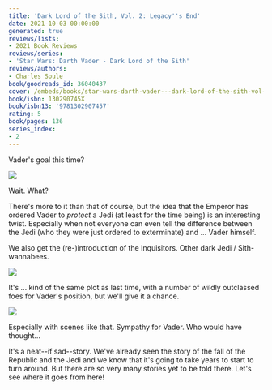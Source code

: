 ```yaml
---
title: 'Dark Lord of the Sith, Vol. 2: Legacy''s End'
date: 2021-10-03 00:00:00
generated: true
reviews/lists:
- 2021 Book Reviews
reviews/series:
- 'Star Wars: Darth Vader - Dark Lord of the Sith'
reviews/authors:
- Charles Soule
book/goodreads_id: 36040437
cover: /embeds/books/star-wars-darth-vader---dark-lord-of-the-sith-vol-2-legacys-end.jpg
book/isbn: 130290745X
book/isbn13: '9781302907457'
rating: 5
book/pages: 136
series_index:
- 2
---
```

Vader's goal this time?  

![](/embeds/books/attachments/vader-17-2.1.png)  

<!--more-->

Wait. What?  

There's more to it than that of course, but the idea that the Emperor has ordered Vader to *protect* a Jedi (at least for the time being) is an interesting twist. Especially when not everyone can even tell the difference between the Jedi (who they were just ordered to exterminate) and ... Vader himself.  

We also get the (re-)introduction of the Inquisitors. Other dark Jedi / Sith- wannabees.  

![](/embeds/books/attachments/vader-17-2.2.png)   

It's ... kind of the same plot as last time, with a number of wildly outclassed foes for Vader's position, but we'll give it a chance.  

![](/embeds/books/attachments/vader-17-2.3.png)   

Especially with scenes like that. Sympathy for Vader. Who would have thought...  

It's a neat--if sad--story. We've already seen the story of the fall of the Republic and the Jedi and we know that it's going to take years to start to turn around. But there are so very many stories yet to be told there. Let's see where it goes from here!